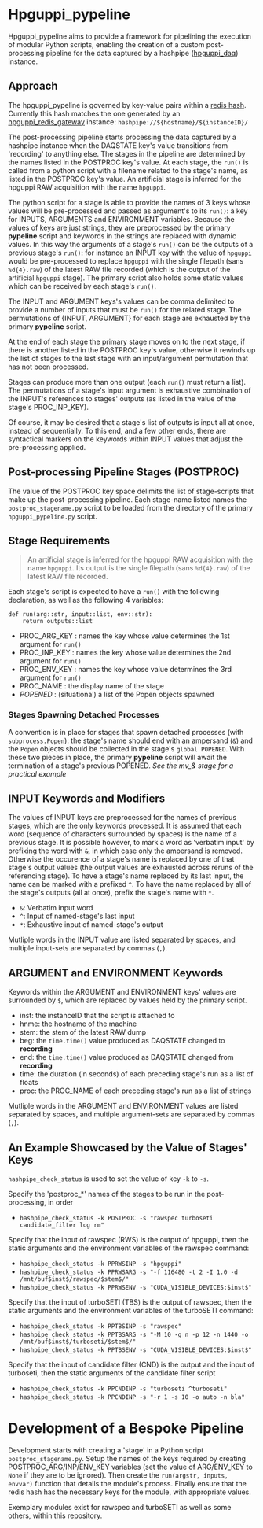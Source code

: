 # Hpguppi_pypeline

Hpguppi_pypeline aims to provide a framework for pipelining the execution of
modular Python scripts, enabling the creation of a custom post-processing pipeline
for the data captured by a hashpipe ([hpguppi_daq](http://astro.berkeley.edu/~davidm/hpguppi_daq.git))
instance.

## Approach

The hpguppi_pypeline is governed by key-value pairs within a [redis hash](https://redislabs.com/ebook/part-1-getting-started/chapter-1-getting-to-know-redis/1-2-what-redis-data-structures-look-like/1-2-4-hashes-in-redis/).
Currently this hash matches the one generated by an [hpguppi_redis_gateway](https://github.com/david-macmahon/rb-hashpipe/tree/master/bin)
instance:
`hashpipe://${hostname}/${instanceID}/`

The post-processing pipeline starts processing the data captured by a hashpipe instance
when the DAQSTATE key's value transitions from 'recording' to anything else.
The stages in the pipeline are determined by the names listed in the POSTPROC key's value.
At each stage, the `run()` is called from a python script with a filename related to 
the stage's name, as listed in the POSTPROC key's value. An artificial stage is inferred
for the hpguppi RAW acquisition with the name `hpguppi`.

The python script for a stage is able to provide the names of 3 keys whose values will be
pre-processed and passed as argument's to its `run()`: a key for INPUTS, ARGUMENTS
and ENVIRONMENT variables. Because the values of keys are just strings, they are
preprocessed by the primary __pypeline__ script and keywords in the strings are replaced
with dynamic values. In this way the arguments of a stage's `run()` can be the outputs
of a previous stage's `run()`: for instance an INPUT key with the value of `hpguppi`
would be pre-processed to replace `hpguppi` with the single filepath (sans `%d{4}.raw`)
of the latest RAW file recorded (which is the output of the artificial `hpguppi` stage).
The primary script also holds some static values which can be received by each stage's
`run()`.

The INPUT and ARGUMENT keys's values can be comma delimited to provide a number of inputs
that must be `run()` for the related stage. The permutations of {INPUT, ARGUMENT} for each
stage are exhausted by the primary __pypeline__ script.

At the end of each stage the primary stage moves on to the next stage, if there is another
listed in the POSTPROC key's value, otherwise it rewinds up the list of stages to the
last stage with an input/argument permutation that has not been processed.

Stages can produce more than one output (each `run()` must return a list). The 
permutations of a stage's input argument is exhaustive combination of the INPUT's
references to stages' outputs (as listed in the value of the stage's PROC_INP_KEY).

Of course, it may be desired that a stage's list of outputs is input all at once, instead
of sequentially. To this end, and a few other ends, there are syntactical markers on the
keywords within INPUT values that adjust the pre-processing applied.

## Post-processing Pipeline Stages (POSTPROC)

The value of the POSTPROC key space delimits the list of stage-scripts that make up the
post-processing pipeline. Each stage-name listed names the `postproc_stagename.py` script
to be loaded from the directory of the primary `hpguppi_pypeline.py` script.

## Stage Requirements

> An artificial stage is inferred for the hpguppi RAW acquisition with the name 
> `hpguppi`. Its output is the single filepath (sans `%d{4}.raw`) of the
> latest RAW file recorded.

Each stage's script is expected to have a `run()` with the following declaration, as
well as the following 4 variables:

```
def run(arg::str, input::list, env::str):
	return outputs::list
```

- PROC_ARG_KEY 	: names the key whose value determines the 1st argument for `run()`
- PROC_INP_KEY 	: names the key whose value determines the 2nd argument for `run()`
- PROC_ENV_KEY 	: names the key whose value determines the 3rd argument for `run()`
- PROC_NAME 		: the display name of the stage
- *POPENED* 		: (situational) a list of the Popen objects spawned

### Stages Spawning Detached Processes

A convention is in place for stages that spawn detached processes (with
`subprocess.Popen`): the stage's name should end with an ampersand (`&`) and the `Popen`
objects should be collected in the stage's `global POPENED`. With these two pieces in
place, the primary __pypeline__ script will await the termination of a stage's
previous POPENED. *See the mv_& stage for a practical example*


## INPUT Keywords and Modifiers

The values of INPUT keys are preprocessed for the names of previous stages, which are the
only keywords processed. It is assumed that each word (sequence of characters surrounded 
by spaces) is the name of a previous stage. It is possible however, to mark a word as 
'verbatim input' by prefixing the word with `&`, in which case only the ampersand is
removed. Otherwise the occurence of a stage's name is replaced by one of that stage's 
output values (the output values are exhausted across reruns of the referencing stage). To
have a stage's name replaced by its last input, the name can be marked with a prefixed 
`^`. To have the name replaced by all of the stage's outputs (all at once), prefix the
stage's name with `*`.

- `&`: Verbatim input word
- `^`: Input of named-stage's last input
- `*`: Exhaustive input of named-stage's output

Mutliple words in the INPUT value are listed separated by spaces, and multiple input-sets
are separated by commas (`,`).

## ARGUMENT and ENVIRONMENT Keywords

Keywords within the ARGUMENT and ENVIRONMENT keys' values are surrounded by `$`, which
are replaced by values held by the primary script.

- inst: the instanceID that the script is attached to
- hnme: the hostname of the machine
- stem: the stem of the latest RAW dump
- beg: the `time.time()` value produced as DAQSTATE changed to __recording__
- end: the `time.time()` value produced as DAQSTATE changed from __recording__
- time: the duration (in seconds) of each preceding stage's run as a list of floats
- proc: the PROC_NAME of each preceding stage's run as a list of strings

Mutliple words in the ARGUMENT and ENVIRONMENT values are listed separated by spaces, and
multiple argument-sets are separated by commas (`,`).

## An Example Showcased by the Value of Stages' Keys

`hashpipe_check_status` is used to set the value of key `-k` to `-s`.

Specify the 'postproc_*' names of the stages to be run in the post-processing, in order
- `hashpipe_check_status -k POSTPROC -s "rawspec turboseti candidate_filter log rm"`

Specify that the input of rawspec (RWS) is the output of hpguppi, then the static
arguments and the environment variables of the rawspec command:
- `hashpipe_check_status -k PPRWSINP -s "hpguppi"`
- `hashpipe_check_status -k PPRWSARG -s "-f 116480 -t 2 -I 1.0 -d /mnt/buf$inst$/rawspec/$stem$/"`
- `hashpipe_check_status -k PPRWSENV -s "CUDA_VISIBLE_DEVICES:$inst$"`


Specify that the input of turboSETI (TBS) is the output of rawspec, then the static
arguments and the environment variables of the turboSETI command:
- `hashpipe_check_status -k PPTBSINP -s "rawspec"`
- `hashpipe_check_status -k PPTBSARG -s "-M 10 -g n -p 12 -n 1440 -o /mnt/buf$inst$/turboseti/$stem$/"`
- `hashpipe_check_status -k PPTBSENV -s "CUDA_VISIBLE_DEVICES:$inst$"`


Specify that the input of candidate filter (CND) is the output and the input of
turboseti, then the static arguments of the candidate filter script
- `hashpipe_check_status -k PPCNDINP -s "turboseti ^turboseti"`
- `hashpipe_check_status -k PPCNDINP -s "-r 1 -s 10 -o auto -n bla"`

# Development of a Bespoke Pipeline

Development starts with creating a 'stage' in a Python script `postproc_stagename.py`.
Setup the names of the keys required by creating POSTPROC_ARG/INP/ENV_KEY variables (set
the value of ARG/ENV_KEY to `None` if they are to be ignored). Then create the 
`run(argstr, inputs, envvar)` function that details the module's process. Finally ensure
that the redis hash has the necessary keys for the module, with appropriate values.

Exemplary modules exist for rawspec and turboSETI as well as some others, within this
repository.
